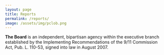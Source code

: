 ```yaml
---
layout: page
title: Reports
permalink: /reports/
image: /assets/img/pclob.png
---
```


**The Board** is an independent, bipartisan agency within the executive branch established by the Implementing Recommendations of the 9/11 Commission Act, Pub. L. 110-53, signed into law in August 2007.
